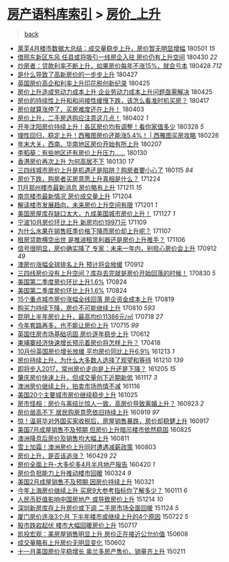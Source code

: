 [房产语料库索引](../../README.md)  > [房价_上升](房价_上升.md)
====
> [back](../README.md)

- [莱芜4月楼市数据大总结：成交量稳步上升，房价暂无明显增幅](http://jkwz.applinzi.com/ittc/7098178558474322954.html#%E8%8E%B1%E8%8A%9C4%E6%9C%88%E6%A5%BC%E5%B8%82%E6%95%B0%E6%8D%AE%E5%A4%A7%E6%80%BB%E7%BB%93%EF%BC%9A%E6%88%90%E4%BA%A4%E9%87%8F%E7%A8%B3%E6%AD%A5%E4%B8%8A%E5%8D%87%EF%BC%8C%E6%88%BF%E4%BB%B7%E6%9A%82%E6%97%A0%E6%98%8E%E6%98%BE%E5%A2%9E%E5%B9%85) 180501 *15* 
- [借邢东新区东风 任县或将吸引一线房企入驻 房价仍有上升空间](http://jkwz.applinzi.com/ittc/7097701652838745095.html#%E5%80%9F%E9%82%A2%E4%B8%9C%E6%96%B0%E5%8C%BA%E4%B8%9C%E9%A3%8E+%E4%BB%BB%E5%8E%BF%E6%88%96%E5%B0%86%E5%90%B8%E5%BC%95%E4%B8%80%E7%BA%BF%E6%88%BF%E4%BC%81%E5%85%A5%E9%A9%BB+%E6%88%BF%E4%BB%B7%E4%BB%8D%E6%9C%89%E4%B8%8A%E5%8D%87%E7%A9%BA%E9%97%B4) 180430 *22* 
- [炒房者：贷款利率不断上升，如果房价每年不涨15%，就会亏本](http://jkwz.applinzi.com/ittc/7096968254679680010.html#%E7%82%92%E6%88%BF%E8%80%85%EF%BC%9A%E8%B4%B7%E6%AC%BE%E5%88%A9%E7%8E%87%E4%B8%8D%E6%96%AD%E4%B8%8A%E5%8D%87%EF%BC%8C%E5%A6%82%E6%9E%9C%E6%88%BF%E4%BB%B7%E6%AF%8F%E5%B9%B4%E4%B8%8D%E6%B6%A815%25%EF%BC%8C%E5%B0%B1%E4%BC%9A%E4%BA%8F%E6%9C%AC) 180428 *712* 
- [是什么导致了高新房价的一步步上升](http://jkwz.applinzi.com/ittc/7096706992762782736.html#%E6%98%AF%E4%BB%80%E4%B9%88%E5%AF%BC%E8%87%B4%E4%BA%86%E9%AB%98%E6%96%B0%E6%88%BF%E4%BB%B7%E7%9A%84%E4%B8%80%E6%AD%A5%E6%AD%A5%E4%B8%8A%E5%8D%87) 180427  
- [英国房价高企和利率上升印花税创新纪录](http://jkwz.applinzi.com/ittc/7095865838500578314.html#%E8%8B%B1%E5%9B%BD%E6%88%BF%E4%BB%B7%E9%AB%98%E4%BC%81%E5%92%8C%E5%88%A9%E7%8E%87%E4%B8%8A%E5%8D%87%E5%8D%B0%E8%8A%B1%E7%A8%8E%E5%88%9B%E6%96%B0%E7%BA%AA%E5%BD%95) 180425  
- [房价上升造成劳动力成本上升 企业劳动力成本上升问题亟需解决](http://jkwz.applinzi.com/ittc/7095645264004252688.html#%E6%88%BF%E4%BB%B7%E4%B8%8A%E5%8D%87%E9%80%A0%E6%88%90%E5%8A%B3%E5%8A%A8%E5%8A%9B%E6%88%90%E6%9C%AC%E4%B8%8A%E5%8D%87+%E4%BC%81%E4%B8%9A%E5%8A%B3%E5%8A%A8%E5%8A%9B%E6%88%90%E6%9C%AC%E4%B8%8A%E5%8D%87%E9%97%AE%E9%A2%98%E4%BA%9F%E9%9C%80%E8%A7%A3%E5%86%B3) 180425  
- [房价的持续性上升和和间接性缓慢下跌，该怎么看准时机买房？](http://jkwz.applinzi.com/ittc/7092631453949232139.html#%E6%88%BF%E4%BB%B7%E7%9A%84%E6%8C%81%E7%BB%AD%E6%80%A7%E4%B8%8A%E5%8D%87%E5%92%8C%E5%92%8C%E9%97%B4%E6%8E%A5%E6%80%A7%E7%BC%93%E6%85%A2%E4%B8%8B%E8%B7%8C%EF%BC%8C%E8%AF%A5%E6%80%8E%E4%B9%88%E7%9C%8B%E5%87%86%E6%97%B6%E6%9C%BA%E4%B9%B0%E6%88%BF%EF%BC%9F) 180417  
- [房价就算涨停了，买房难度还在上升！](http://jkwz.applinzi.com/ittc/7087791409505764369.html#%E6%88%BF%E4%BB%B7%E5%B0%B1%E7%AE%97%E6%B6%A8%E5%81%9C%E4%BA%86%EF%BC%8C%E4%B9%B0%E6%88%BF%E9%9A%BE%E5%BA%A6%E8%BF%98%E5%9C%A8%E4%B8%8A%E5%8D%87%EF%BC%81) 180403  
- [房价上升，二手房选购应注意这几点！](http://jkwz.applinzi.com/ittc/7087377781791130635.html#%E6%88%BF%E4%BB%B7%E4%B8%8A%E5%8D%87%EF%BC%8C%E4%BA%8C%E6%89%8B%E6%88%BF%E9%80%89%E8%B4%AD%E5%BA%94%E6%B3%A8%E6%84%8F%E8%BF%99%E5%87%A0%E7%82%B9%EF%BC%81) 180402 *1* 
- [开年沈阳房价持续上升！各区房价均有调整！看你家值多少](http://jkwz.applinzi.com/ittc/7085457959062864913.html#%E5%BC%80%E5%B9%B4%E6%B2%88%E9%98%B3%E6%88%BF%E4%BB%B7%E6%8C%81%E7%BB%AD%E4%B8%8A%E5%8D%87%EF%BC%81%E5%90%84%E5%8C%BA%E6%88%BF%E4%BB%B7%E5%9D%87%E6%9C%89%E8%B0%83%E6%95%B4%EF%BC%81%E7%9C%8B%E4%BD%A0%E5%AE%B6%E5%80%BC%E5%A4%9A%E5%B0%91) 180328 *5* 
- [理性回归，稳定上升！西雅图房价还能涨5.4%！ | 西雅图买房攻略](http://jkwz.applinzi.com/ittc/7074421833527198726.html#%E7%90%86%E6%80%A7%E5%9B%9E%E5%BD%92%EF%BC%8C%E7%A8%B3%E5%AE%9A%E4%B8%8A%E5%8D%87%EF%BC%81%E8%A5%BF%E9%9B%85%E5%9B%BE%E6%88%BF%E4%BB%B7%E8%BF%98%E8%83%BD%E6%B6%A85.4%25%EF%BC%81+%7C+%E8%A5%BF%E9%9B%85%E5%9B%BE%E4%B9%B0%E6%88%BF%E6%94%BB%E7%95%A5) 180226  
- [年末大关，西南、华南地区房价开始有所上升](http://jkwz.applinzi.com/ittc/7067474951764706311.html#%E5%B9%B4%E6%9C%AB%E5%A4%A7%E5%85%B3%EF%BC%8C%E8%A5%BF%E5%8D%97%E3%80%81%E5%8D%8E%E5%8D%97%E5%9C%B0%E5%8C%BA%E6%88%BF%E4%BB%B7%E5%BC%80%E5%A7%8B%E6%9C%89%E6%89%80%E4%B8%8A%E5%8D%87) 180207  
- [李稻葵：有些地区还有房价上升压力……](http://jkwz.applinzi.com/ittc/7064463652747215882.html#%E6%9D%8E%E7%A8%BB%E8%91%B5%EF%BC%9A%E6%9C%89%E4%BA%9B%E5%9C%B0%E5%8C%BA%E8%BF%98%E6%9C%89%E6%88%BF%E4%BB%B7%E4%B8%8A%E5%8D%87%E5%8E%8B%E5%8A%9B%E2%80%A6%E2%80%A6) 180130  
- [香港房价再次上升 为何高居不下](http://jkwz.applinzi.com/ittc/7064344736079283206.html#%E9%A6%99%E6%B8%AF%E6%88%BF%E4%BB%B7%E5%86%8D%E6%AC%A1%E4%B8%8A%E5%8D%87+%E4%B8%BA%E4%BD%95%E9%AB%98%E5%B1%85%E4%B8%8D%E4%B8%8B) 180130 *17* 
- [三四线城市房价上升是机遇还是陷阱？购房者要小心了](http://jkwz.applinzi.com/ittc/7058747180368528391.html#%E4%B8%89%E5%9B%9B%E7%BA%BF%E5%9F%8E%E5%B8%82%E6%88%BF%E4%BB%B7%E4%B8%8A%E5%8D%87%E6%98%AF%E6%9C%BA%E9%81%87%E8%BF%98%E6%98%AF%E9%99%B7%E9%98%B1%EF%BC%9F%E8%B4%AD%E6%88%BF%E8%80%85%E8%A6%81%E5%B0%8F%E5%BF%83%E4%BA%86) 180115 *84* 
- [房价下跌，购房者买房意愿上升真相是什么？](http://jkwz.applinzi.com/ittc/7050277515308827665.html#%E6%88%BF%E4%BB%B7%E4%B8%8B%E8%B7%8C%EF%BC%8C%E8%B4%AD%E6%88%BF%E8%80%85%E4%B9%B0%E6%88%BF%E6%84%8F%E6%84%BF%E4%B8%8A%E5%8D%87%E7%9C%9F%E7%9B%B8%E6%98%AF%E4%BB%80%E4%B9%88%EF%BC%9F) 171224  
- [11月郑州楼市最新消息 房价略有上升](http://jkwz.applinzi.com/ittc/7045787944818836496.html#11%E6%9C%88%E9%83%91%E5%B7%9E%E6%A5%BC%E5%B8%82%E6%9C%80%E6%96%B0%E6%B6%88%E6%81%AF+%E6%88%BF%E4%BB%B7%E7%95%A5%E6%9C%89%E4%B8%8A%E5%8D%87) 171211 *15* 
- [南京楼市最新情况 房价成交量上升](http://jkwz.applinzi.com/ittc/7043225031675479056.html#%E5%8D%97%E4%BA%AC%E6%A5%BC%E5%B8%82%E6%9C%80%E6%96%B0%E6%83%85%E5%86%B5+%E6%88%BF%E4%BB%B7%E6%88%90%E4%BA%A4%E9%87%8F%E4%B8%8A%E5%8D%87) 171204  
- [解读楼市发展趋向，未来房价上升空间有限](http://jkwz.applinzi.com/ittc/7042030932016514064.html#%E8%A7%A3%E8%AF%BB%E6%A5%BC%E5%B8%82%E5%8F%91%E5%B1%95%E8%B6%8B%E5%90%91%EF%BC%8C%E6%9C%AA%E6%9D%A5%E6%88%BF%E4%BB%B7%E4%B8%8A%E5%8D%87%E7%A9%BA%E9%97%B4%E6%9C%89%E9%99%90) 171201 *1* 
- [美国房屋库存缺口太大，九成美国城市房价上升！](http://jkwz.applinzi.com/ittc/7040686472833795089.html#%E7%BE%8E%E5%9B%BD%E6%88%BF%E5%B1%8B%E5%BA%93%E5%AD%98%E7%BC%BA%E5%8F%A3%E5%A4%AA%E5%A4%A7%EF%BC%8C%E4%B9%9D%E6%88%90%E7%BE%8E%E5%9B%BD%E5%9F%8E%E5%B8%82%E6%88%BF%E4%BB%B7%E4%B8%8A%E5%8D%87%EF%BC%81) 171127 *1* 
- [宁波10月房价环比上升 新房均价19971元](http://jkwz.applinzi.com/ittc/7033986388318487569.html#%E5%AE%81%E6%B3%A210%E6%9C%88%E6%88%BF%E4%BB%B7%E7%8E%AF%E6%AF%94%E4%B8%8A%E5%8D%87+%E6%96%B0%E6%88%BF%E5%9D%87%E4%BB%B719971%E5%85%83) 171109  
- [为什么水果在销售旺季价格下降而房价却上升呢？](http://jkwz.applinzi.com/ittc/7033103106886337552.html#%E4%B8%BA%E4%BB%80%E4%B9%88%E6%B0%B4%E6%9E%9C%E5%9C%A8%E9%94%80%E5%94%AE%E6%97%BA%E5%AD%A3%E4%BB%B7%E6%A0%BC%E4%B8%8B%E9%99%8D%E8%80%8C%E6%88%BF%E4%BB%B7%E5%8D%B4%E4%B8%8A%E5%8D%87%E5%91%A2%EF%BC%9F) 171107  
- [租房贷款横空出世 是推进租赁利器还是房价上升推手？](http://jkwz.applinzi.com/ittc/7032882507396154385.html#%E7%A7%9F%E6%88%BF%E8%B4%B7%E6%AC%BE%E6%A8%AA%E7%A9%BA%E5%87%BA%E4%B8%96+%E6%98%AF%E6%8E%A8%E8%BF%9B%E7%A7%9F%E8%B5%81%E5%88%A9%E5%99%A8%E8%BF%98%E6%98%AF%E6%88%BF%E4%BB%B7%E4%B8%8A%E5%8D%87%E6%8E%A8%E6%89%8B%EF%BC%9F) 171106  
- [信号很明显，房价确实降了 专家：未来一年内，别担心房价会上升](http://jkwz.applinzi.com/ittc/7012460644560012304.html#%E4%BF%A1%E5%8F%B7%E5%BE%88%E6%98%8E%E6%98%BE%EF%BC%8C%E6%88%BF%E4%BB%B7%E7%A1%AE%E5%AE%9E%E9%99%8D%E4%BA%86+%E4%B8%93%E5%AE%B6%EF%BC%9A%E6%9C%AA%E6%9D%A5%E4%B8%80%E5%B9%B4%E5%86%85%EF%BC%8C%E5%88%AB%E6%8B%85%E5%BF%83%E6%88%BF%E4%BB%B7%E4%BC%9A%E4%B8%8A%E5%8D%87) 170912 *49* 
- [澳房价涨幅全球排名上升 预计将会放缓](http://jkwz.applinzi.com/ittc/7012433240462459920.html#%E6%BE%B3%E6%88%BF%E4%BB%B7%E6%B6%A8%E5%B9%85%E5%85%A8%E7%90%83%E6%8E%92%E5%90%8D%E4%B8%8A%E5%8D%87+%E9%A2%84%E8%AE%A1%E5%B0%86%E4%BC%9A%E6%94%BE%E7%BC%93) 170912  
- [三四线房价没有上升空间？库存去完就是房价开始回落的时候！](http://jkwz.applinzi.com/ittc/7007521872508617745.html#%E4%B8%89%E5%9B%9B%E7%BA%BF%E6%88%BF%E4%BB%B7%E6%B2%A1%E6%9C%89%E4%B8%8A%E5%8D%87%E7%A9%BA%E9%97%B4%EF%BC%9F%E5%BA%93%E5%AD%98%E5%8E%BB%E5%AE%8C%E5%B0%B1%E6%98%AF%E6%88%BF%E4%BB%B7%E5%BC%80%E5%A7%8B%E5%9B%9E%E8%90%BD%E7%9A%84%E6%97%B6%E5%80%99%EF%BC%81) 170830 *5* 
- [美国第二季度房价环比上升1.6%](http://jkwz.applinzi.com/ittc/7005189328773579536.html#%E7%BE%8E%E5%9B%BD%E7%AC%AC%E4%BA%8C%E5%AD%A3%E5%BA%A6%E6%88%BF%E4%BB%B7%E7%8E%AF%E6%AF%94%E4%B8%8A%E5%8D%871.6%25) 170824  
- [美国第二季度房价环比上升1.6%](http://jkwz.applinzi.com/ittc/7005189328777773840.html#%E7%BE%8E%E5%9B%BD%E7%AC%AC%E4%BA%8C%E5%AD%A3%E5%BA%A6%E6%88%BF%E4%BB%B7%E7%8E%AF%E6%AF%94%E4%B8%8A%E5%8D%871.6%25) 170824  
- [15个重点城市房价涨幅全线回落 房企资金成本上升](http://jkwz.applinzi.com/ittc/7003408673395966993.html#15%E4%B8%AA%E9%87%8D%E7%82%B9%E5%9F%8E%E5%B8%82%E6%88%BF%E4%BB%B7%E6%B6%A8%E5%B9%85%E5%85%A8%E7%BA%BF%E5%9B%9E%E8%90%BD+%E6%88%BF%E4%BC%81%E8%B5%84%E9%87%91%E6%88%90%E6%9C%AC%E4%B8%8A%E5%8D%87) 170819  
- [购买力持续下降，房价不可能继续上升](http://jkwz.applinzi.com/ittc/7000298032552477713.html#%E8%B4%AD%E4%B9%B0%E5%8A%9B%E6%8C%81%E7%BB%AD%E4%B8%8B%E9%99%8D%EF%BC%8C%E6%88%BF%E4%BB%B7%E4%B8%8D%E5%8F%AF%E8%83%BD%E7%BB%A7%E7%BB%AD%E4%B8%8A%E5%8D%87) 170810 *593* 
- [昆明上半年房价上升，最高均价11386元/㎡](http://jkwz.applinzi.com/ittc/6991564516725621777.html#%E6%98%86%E6%98%8E%E4%B8%8A%E5%8D%8A%E5%B9%B4%E6%88%BF%E4%BB%B7%E4%B8%8A%E5%8D%87%EF%BC%8C%E6%9C%80%E9%AB%98%E5%9D%87%E4%BB%B711386%E5%85%83%2F%E3%8E%A1) 170718 *27* 
- [今年套路再多，也不能让房价上升](http://jkwz.applinzi.com/ittc/6990674170256819217.html#%E4%BB%8A%E5%B9%B4%E5%A5%97%E8%B7%AF%E5%86%8D%E5%A4%9A%EF%BC%8C%E4%B9%9F%E4%B8%8D%E8%83%BD%E8%AE%A9%E6%88%BF%E4%BB%B7%E4%B8%8A%E5%8D%87) 170715 *99* 
- [英国住房市场基础巩固 房价逐年稳步上升](http://jkwz.applinzi.com/ittc/6978323568868738053.html#%E8%8B%B1%E5%9B%BD%E4%BD%8F%E6%88%BF%E5%B8%82%E5%9C%BA%E5%9F%BA%E7%A1%80%E5%B7%A9%E5%9B%BA+%E6%88%BF%E4%BB%B7%E9%80%90%E5%B9%B4%E7%A8%B3%E6%AD%A5%E4%B8%8A%E5%8D%87) 170612  
- [柬埔寨经济快速增长预示着房价将怎样上升？](http://jkwz.applinzi.com/ittc/6957807830412297220.html#%E6%9F%AC%E5%9F%94%E5%AF%A8%E7%BB%8F%E6%B5%8E%E5%BF%AB%E9%80%9F%E5%A2%9E%E9%95%BF%E9%A2%84%E7%A4%BA%E7%9D%80%E6%88%BF%E4%BB%B7%E5%B0%86%E6%80%8E%E6%A0%B7%E4%B8%8A%E5%8D%87%EF%BC%9F) 170418  
- [10月份英国房价增长放缓 平均房价同比上升6.9%](http://jkwz.applinzi.com/ittc/6911195955725861893.html#10%E6%9C%88%E4%BB%BD%E8%8B%B1%E5%9B%BD%E6%88%BF%E4%BB%B7%E5%A2%9E%E9%95%BF%E6%94%BE%E7%BC%93+%E5%B9%B3%E5%9D%87%E6%88%BF%E4%BB%B7%E5%90%8C%E6%AF%94%E4%B8%8A%E5%8D%876.9%25) 161213 *1* 
- [房价持续上升，为什么大多数人选择了观望和等待](http://jkwz.applinzi.com/ittc/6910107618206286853.html#%E6%88%BF%E4%BB%B7%E6%8C%81%E7%BB%AD%E4%B8%8A%E5%8D%87%EF%BC%8C%E4%B8%BA%E4%BB%80%E4%B9%88%E5%A4%A7%E5%A4%9A%E6%95%B0%E4%BA%BA%E9%80%89%E6%8B%A9%E4%BA%86%E8%A7%82%E6%9C%9B%E5%92%8C%E7%AD%89%E5%BE%85) 161210 *139* 
- [即将步入2017，常州房价走向是上升还是下降？](http://jkwz.applinzi.com/ittc/6908227608289739781.html#%E5%8D%B3%E5%B0%86%E6%AD%A5%E5%85%A52017%EF%BC%8C%E5%B8%B8%E5%B7%9E%E6%88%BF%E4%BB%B7%E8%B5%B0%E5%90%91%E6%98%AF%E4%B8%8A%E5%8D%87%E8%BF%98%E6%98%AF%E4%B8%8B%E9%99%8D%EF%BC%9F) 161205 *15* 
- [肇庆房价快速上升，但成交量创下近期新低](http://jkwz.applinzi.com/ittc/6901366579261867012.html#%E8%82%87%E5%BA%86%E6%88%BF%E4%BB%B7%E5%BF%AB%E9%80%9F%E4%B8%8A%E5%8D%87%EF%BC%8C%E4%BD%86%E6%88%90%E4%BA%A4%E9%87%8F%E5%88%9B%E4%B8%8B%E8%BF%91%E6%9C%9F%E6%96%B0%E4%BD%8E) 161117 *3* 
- [澳洲房价继续上升，拍卖市场热情不减](http://jkwz.applinzi.com/ittc/6900706425084314629.html#%E6%BE%B3%E6%B4%B2%E6%88%BF%E4%BB%B7%E7%BB%A7%E7%BB%AD%E4%B8%8A%E5%8D%87%EF%BC%8C%E6%8B%8D%E5%8D%96%E5%B8%82%E5%9C%BA%E7%83%AD%E6%83%85%E4%B8%8D%E5%87%8F) 161116  
- [美国20个主要城市房价继续稳步上升](http://jkwz.applinzi.com/ittc/6893062580523762692.html#%E7%BE%8E%E5%9B%BD20%E4%B8%AA%E4%B8%BB%E8%A6%81%E5%9F%8E%E5%B8%82%E6%88%BF%E4%BB%B7%E7%BB%A7%E7%BB%AD%E7%A8%B3%E6%AD%A5%E4%B8%8A%E5%8D%87) 161025  
- [房市怪相：房价与离结比惊人一致，高房价导致离婚上升？](http://jkwz.applinzi.com/ittc/6881114662384436228.html#%E6%88%BF%E5%B8%82%E6%80%AA%E7%9B%B8%EF%BC%9A%E6%88%BF%E4%BB%B7%E4%B8%8E%E7%A6%BB%E7%BB%93%E6%AF%94%E6%83%8A%E4%BA%BA%E4%B8%80%E8%87%B4%EF%BC%8C%E9%AB%98%E6%88%BF%E4%BB%B7%E5%AF%BC%E8%87%B4%E7%A6%BB%E5%A9%9A%E4%B8%8A%E5%8D%87%EF%BC%9F) 160923 *2* 
- [房价居高不下 居民购房意愿依旧持续上升](http://jkwz.applinzi.com/ittc/6879629433878610949.html#%E6%88%BF%E4%BB%B7%E5%B1%85%E9%AB%98%E4%B8%8D%E4%B8%8B+%E5%B1%85%E6%B0%91%E8%B4%AD%E6%88%BF%E6%84%8F%E6%84%BF%E4%BE%9D%E6%97%A7%E6%8C%81%E7%BB%AD%E4%B8%8A%E5%8D%87) 160919 *97* 
- [惊！温哥华对外国买家收税后，房屋销售暴跌，房价却稳健上升](http://jkwz.applinzi.com/ittc/6878873025990099972.html#%E6%83%8A%EF%BC%81%E6%B8%A9%E5%93%A5%E5%8D%8E%E5%AF%B9%E5%A4%96%E5%9B%BD%E4%B9%B0%E5%AE%B6%E6%94%B6%E7%A8%8E%E5%90%8E%EF%BC%8C%E6%88%BF%E5%B1%8B%E9%94%80%E5%94%AE%E6%9A%B4%E8%B7%8C%EF%BC%8C%E6%88%BF%E4%BB%B7%E5%8D%B4%E7%A8%B3%E5%81%A5%E4%B8%8A%E5%8D%87) 160917  
- [美国7月成屋销售不及预期 但房价上升暗示楼市依然稳固](http://jkwz.applinzi.com/ittc/6870206812908946437.html#%E7%BE%8E%E5%9B%BD7%E6%9C%88%E6%88%90%E5%B1%8B%E9%94%80%E5%94%AE%E4%B8%8D%E5%8F%8A%E9%A2%84%E6%9C%9F+%E4%BD%86%E6%88%BF%E4%BB%B7%E4%B8%8A%E5%8D%87%E6%9A%97%E7%A4%BA%E6%A5%BC%E5%B8%82%E4%BE%9D%E7%84%B6%E7%A8%B3%E5%9B%BA) 160825  
- [澳洲降息后房价及销售均大幅上升](http://jkwz.applinzi.com/ittc/6865019143534937093.html#%E6%BE%B3%E6%B4%B2%E9%99%8D%E6%81%AF%E5%90%8E%E6%88%BF%E4%BB%B7%E5%8F%8A%E9%94%80%E5%94%AE%E5%9D%87%E5%A4%A7%E5%B9%85%E4%B8%8A%E5%8D%87) 160811  
- [雪上加霜！澳洲房价上升同时遭遇减薪政策](http://jkwz.applinzi.com/ittc/6862073329720230917.html#%E9%9B%AA%E4%B8%8A%E5%8A%A0%E9%9C%9C%EF%BC%81%E6%BE%B3%E6%B4%B2%E6%88%BF%E4%BB%B7%E4%B8%8A%E5%8D%87%E5%90%8C%E6%97%B6%E9%81%AD%E9%81%87%E5%87%8F%E8%96%AA%E6%94%BF%E7%AD%96) 160803  
- [房价上升，是否该追涨？](http://jkwz.applinzi.com/ittc/6826299676470805509.html#%E6%88%BF%E4%BB%B7%E4%B8%8A%E5%8D%87%EF%BC%8C%E6%98%AF%E5%90%A6%E8%AF%A5%E8%BF%BD%E6%B6%A8%EF%BC%9F) 160429 *22* 
- [房价全面上升-大多伦多4月半月地产报告](http://jkwz.applinzi.com/ittc/6823031586886779909.html#%E6%88%BF%E4%BB%B7%E5%85%A8%E9%9D%A2%E4%B8%8A%E5%8D%87-%E5%A4%A7%E5%A4%9A%E4%BC%A6%E5%A4%9A4%E6%9C%88%E5%8D%8A%E6%9C%88%E5%9C%B0%E4%BA%A7%E6%8A%A5%E5%91%8A) 160420 *1* 
- [房价负担能力上升推动楼市回暖](http://jkwz.applinzi.com/ittc/6813143768836342789.html#%E6%88%BF%E4%BB%B7%E8%B4%9F%E6%8B%85%E8%83%BD%E5%8A%9B%E4%B8%8A%E5%8D%87%E6%8E%A8%E5%8A%A8%E6%A5%BC%E5%B8%82%E5%9B%9E%E6%9A%96) 160324 *9* 
- [美国2月成屋销售不及预期 因房价持续上升](http://jkwz.applinzi.com/ittc/6812180341628339204.html#%E7%BE%8E%E5%9B%BD2%E6%9C%88%E6%88%90%E5%B1%8B%E9%94%80%E5%94%AE%E4%B8%8D%E5%8F%8A%E9%A2%84%E6%9C%9F+%E5%9B%A0%E6%88%BF%E4%BB%B7%E6%8C%81%E7%BB%AD%E4%B8%8A%E5%8D%87) 160321  
- [今年上海房价继续上升 买房9大参考指标你了解多少？](http://jkwz.applinzi.com/ittc/6785991708529656837.html#%E4%BB%8A%E5%B9%B4%E4%B8%8A%E6%B5%B7%E6%88%BF%E4%BB%B7%E7%BB%A7%E7%BB%AD%E4%B8%8A%E5%8D%87+%E4%B9%B0%E6%88%BF9%E5%A4%A7%E5%8F%82%E8%80%83%E6%8C%87%E6%A0%87%E4%BD%A0%E4%BA%86%E8%A7%A3%E5%A4%9A%E5%B0%91%EF%BC%9F) 160111 *6* 
- [人民币贬值影响中国房地产 或导致房价上升](http://jkwz.applinzi.com/ittc/6775674208457851909.html#%E4%BA%BA%E6%B0%91%E5%B8%81%E8%B4%AC%E5%80%BC%E5%BD%B1%E5%93%8D%E4%B8%AD%E5%9B%BD%E6%88%BF%E5%9C%B0%E4%BA%A7+%E6%88%96%E5%AF%BC%E8%87%B4%E6%88%BF%E4%BB%B7%E4%B8%8A%E5%8D%87) 151214 *10* 
- [深圳新房库存上升房价或下调 二手房市场全面回暖](http://jkwz.applinzi.com/ittc/6768196624576939012.html#%E6%B7%B1%E5%9C%B3%E6%96%B0%E6%88%BF%E5%BA%93%E5%AD%98%E4%B8%8A%E5%8D%87%E6%88%BF%E4%BB%B7%E6%88%96%E4%B8%8B%E8%B0%83+%E4%BA%8C%E6%89%8B%E6%88%BF%E5%B8%82%E5%9C%BA%E5%85%A8%E9%9D%A2%E5%9B%9E%E6%9A%96) 151124 *5* 
- [厦门房价连涨3个月 下半年楼市或继续上升的4个原因](http://jkwz.applinzi.com/ittc/547650614933641024.html#%E5%8E%A6%E9%97%A8%E6%88%BF%E4%BB%B7%E8%BF%9E%E6%B6%A83%E4%B8%AA%E6%9C%88+%E4%B8%8B%E5%8D%8A%E5%B9%B4%E6%A5%BC%E5%B8%82%E6%88%96%E7%BB%A7%E7%BB%AD%E4%B8%8A%E5%8D%87%E7%9A%844%E4%B8%AA%E5%8E%9F%E5%9B%A0) 150722 *5* 
- [股市跌宕起伏 楼市大幅回暖房价上升](http://jkwz.applinzi.com/ittc/547650615081481379.html#%E8%82%A1%E5%B8%82%E8%B7%8C%E5%AE%95%E8%B5%B7%E4%BC%8F+%E6%A5%BC%E5%B8%82%E5%A4%A7%E5%B9%85%E5%9B%9E%E6%9A%96%E6%88%BF%E4%BB%B7%E4%B8%8A%E5%8D%87) 150717  
- [凯投宏观：美房屋销售明显上升 房价正在接近公允价值](http://jkwz.applinzi.com/ittc/547650611419969942.html#%E5%87%AF%E6%8A%95%E5%AE%8F%E8%A7%82%EF%BC%9A%E7%BE%8E%E6%88%BF%E5%B1%8B%E9%94%80%E5%94%AE%E6%98%8E%E6%98%BE%E4%B8%8A%E5%8D%87+%E6%88%BF%E4%BB%B7%E6%AD%A3%E5%9C%A8%E6%8E%A5%E8%BF%91%E5%85%AC%E5%85%81%E4%BB%B7%E5%80%BC) 150608  
- [成交量略有上升房价无明显变化](http://jkwz.applinzi.com/ittc/547650611415873990.html#%E6%88%90%E4%BA%A4%E9%87%8F%E7%95%A5%E6%9C%89%E4%B8%8A%E5%8D%87%E6%88%BF%E4%BB%B7%E6%97%A0%E6%98%8E%E6%98%BE%E5%8F%98%E5%8C%96) 150602  
- [十一月美国房价平稳增长 奥兰多房产售价、销量齐上升](http://jkwz.applinzi.com/ittc/547650611391530867.html#%E5%8D%81%E4%B8%80%E6%9C%88%E7%BE%8E%E5%9B%BD%E6%88%BF%E4%BB%B7%E5%B9%B3%E7%A8%B3%E5%A2%9E%E9%95%BF+%E5%A5%A5%E5%85%B0%E5%A4%9A%E6%88%BF%E4%BA%A7%E5%94%AE%E4%BB%B7%E3%80%81%E9%94%80%E9%87%8F%E9%BD%90%E4%B8%8A%E5%8D%87) 150211  
